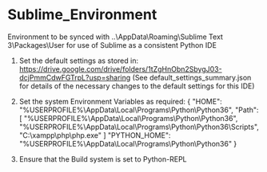 # Sublime_Environment
Environment to be synced with ..\AppData\Roaming\Sublime Text 3\Packages\User for use of Sublime as a consistent Python IDE

1. Set the default settings as stored in:
	https://drive.google.com/drive/folders/1tZgHnObn2SbygJ03-dcjPmmCdwFGTrpL?usp=sharing
	(See default_settings_summary.json for details of the necessary changes to the default settings for this IDE)

2. Set the system Environment Variables as required:
{
	"HOME": "%USERPROFILE%\AppData\Local\Programs\Python\Python36",
	"Path": [
		"%USERPROFILE%\AppData\Local\Programs\Python\Python36\",
		"%USERPROFILE%\AppData\Local\Programs\Python\Python36\Scripts\",
		"C:\xampp\php\php.exe"
	]
	"PYTHON_HOME": "%USERPROFILE%\AppData\Local\Programs\Python\Python36"
}

3. Ensure that the Build system is set to Python-REPL
